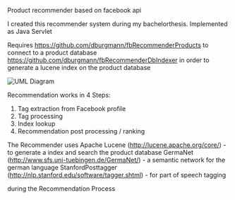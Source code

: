 Product recommender based on facebook api

I created this recommender system during my bachelorthesis. Implemented as Java Servlet

Requires
https://github.com/dburgmann/fbRecommenderProducts to connect to a product database
https://github.com/dburgmann/fbRecommenderDbIndexer in order to generate a lucene index on the product database

![UML Diagram](https://github.com/dburgmann/fbRecommender/blob/master/UML.png)

Recommendation works in 4 Steps:
1. Tag extraction from Facebook profile
2. Tag processing
3. Index lookup
4. Recommendation post processing / ranking

The Recommender uses
Apache Lucene (http://lucene.apache.org/core/) - to generate a index and search the product database
GermaNet (http://www.sfs.uni-tuebingen.de/GermaNet/) - a semantic network for the german language
StanfordPosttagger (http://nlp.stanford.edu/software/tagger.shtml) - for part of speech tagging

during the Recommendation Process
